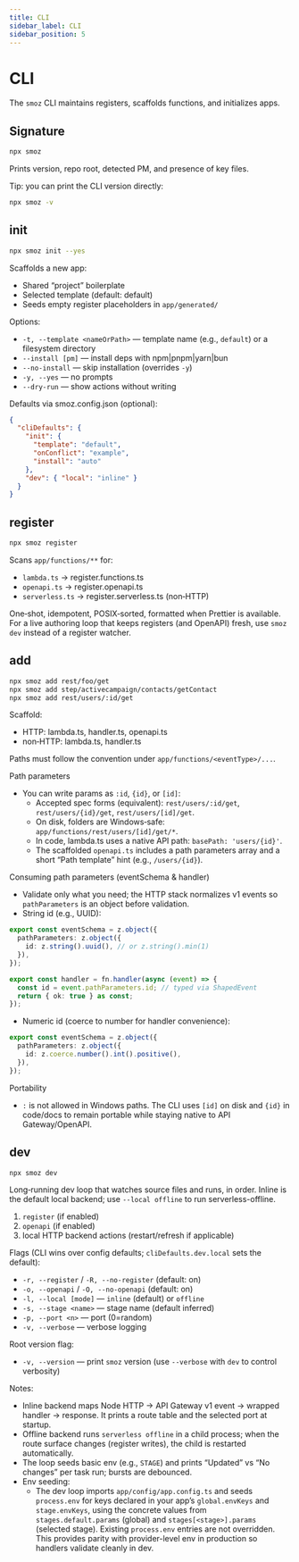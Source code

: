 ```yaml
---
title: CLI
sidebar_label: CLI
sidebar_position: 5
---
```


# CLI

The `smoz` CLI maintains registers, scaffolds functions, and initializes apps.

## Signature

```bash
npx smoz
```

Prints version, repo root, detected PM, and presence of key files.

Tip: you can print the CLI version directly:

```bash
npx smoz -v
```

## init

```bash
npx smoz init --yes
```

Scaffolds a new app:

- Shared “project” boilerplate
- Selected template (default: default)
- Seeds empty register placeholders in `app/generated/`

Options:

- `-t, --template <nameOrPath>` — template name (e.g., `default`) or a filesystem directory
- `--install [pm]` — install deps with npm|pnpm|yarn|bun
- `--no-install` — skip installation (overrides `-y`)
- `-y, --yes` — no prompts
- `--dry-run` — show actions without writing

Defaults via smoz.config.json (optional):

```json
{
  "cliDefaults": {
    "init": {
      "template": "default",
      "onConflict": "example",
      "install": "auto"
    },
    "dev": { "local": "inline" }
  }
}
```

## register

```bash
npx smoz register
```

Scans `app/functions/**` for:

- `lambda.ts` → register.functions.ts
- `openapi.ts` → register.openapi.ts
- `serverless.ts` → register.serverless.ts (non‑HTTP)

One‑shot, idempotent, POSIX‑sorted, formatted when Prettier is available. For a live authoring loop that keeps registers (and OpenAPI) fresh, use `smoz dev` instead of a register watcher.

## add

```bash
npx smoz add rest/foo/get
npx smoz add step/activecampaign/contacts/getContact
npx smoz add rest/users/:id/get
```

Scaffold:

- HTTP: lambda.ts, handler.ts, openapi.ts
- non‑HTTP: lambda.ts, handler.ts

Paths must follow the convention under `app/functions/<eventType>/...`.

Path parameters

- You can write params as `:id`, `{id}`, or `[id]`:
  - Accepted spec forms (equivalent): `rest/users/:id/get`, `rest/users/{id}/get`, `rest/users/[id]/get`.
  - On disk, folders are Windows‑safe: `app/functions/rest/users/[id]/get/*`.
  - In code, lambda.ts uses a native API path: `basePath: 'users/{id}'`.
  - The scaffolded `openapi.ts` includes a path parameters array and a short “Path template” hint (e.g., `/users/{id}`).

Consuming path parameters (eventSchema & handler)

- Validate only what you need; the HTTP stack normalizes v1 events so `pathParameters` is an object before validation.
- String id (e.g., UUID):

```ts
export const eventSchema = z.object({
  pathParameters: z.object({
    id: z.string().uuid(), // or z.string().min(1)
  }),
});

export const handler = fn.handler(async (event) => {
  const id = event.pathParameters.id; // typed via ShapedEvent
  return { ok: true } as const;
});
```

- Numeric id (coerce to number for handler convenience):

```ts
export const eventSchema = z.object({
  pathParameters: z.object({
    id: z.coerce.number().int().positive(),
  }),
});
```

Portability

- `:` is not allowed in Windows paths. The CLI uses `[id]` on disk and `{id}` in code/docs to remain portable while staying native to API Gateway/OpenAPI.

## dev

```bash
npx smoz dev
```

Long‑running dev loop that watches source files and runs, in order. Inline is the default local backend; use `--local offline` to run serverless-offline.

1. `register` (if enabled)
2. `openapi` (if enabled)
3. local HTTP backend actions (restart/refresh if applicable)

Flags (CLI wins over config defaults; `cliDefaults.dev.local` sets the default):

- `-r, --register` / `-R, --no-register` (default: on)
- `-o, --openapi` / `-O, --no-openapi` (default: on)
- `-l, --local [mode]` — `inline` (default) or `offline`
- `-s, --stage <name>` — stage name (default inferred)
- `-p, --port <n>` — port (0=random)
- `-v, --verbose` — verbose logging

Root version flag:

- `-v, --version` — print `smoz` version (use `--verbose` with `dev` to control verbosity)

Notes:

- Inline backend maps Node HTTP → API Gateway v1 event → wrapped handler → response. It prints a route table and the selected port at startup.
- Offline backend runs `serverless offline` in a child process; when the route surface changes (register writes), the child is restarted automatically.
- The loop seeds basic env (e.g., `STAGE`) and prints “Updated” vs “No changes” per task run; bursts are debounced.
- Env seeding:
  - The dev loop imports `app/config/app.config.ts` and seeds `process.env` for keys declared in your app’s `global.envKeys` and `stage.envKeys`, using the concrete values from `stages.default.params` (global) and `stages[<stage>].params` (selected stage). Existing `process.env` entries are not overridden. This provides parity with provider-level env in production so handlers validate cleanly in dev.
